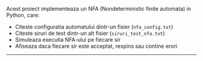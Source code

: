 
Acest proiect implementeaza un NFA (Nondeterministic finite automata) in Python, care:

- Citeste configuratia automatului dintr-un fisier (`nfa_config.txt`)
- Citeste siruri de test dintr-un alt fisier (`siruri_test_nfa.txt`)
- Simuleaza executia NFA-ului pe fiecare sir
- Afiseaza daca fiecare sir este acceptat, respins sau contine erori

---
